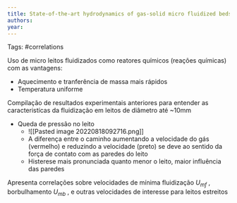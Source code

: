 ```yaml
---
title: State-of-the-art hydrodynamics of gas-solid micro fluidized beds | Elsevier Enhanced Reader
authors: 
year: 
---
```

Tags: #correlations

Uso de micro leitos fluidizados como reatores químicos (reações químicas) com as vantagens:
* Aquecimento e tranferência de massa mais rápidos
* Temperatura uniforme

Compilação de resultados experimentais anteriores para entender as caracteristícas da fluidização em leitos de diâmetro até ~10mm
* Queda de pressão no leito
	* ![[Pasted image 20220818092716.png]]
	* A diferença entre o caminho aumentando a velocidade do gás (vermelho) e reduzindo a velocidade (preto) se deve ao sentido da força de contato com as paredes do leito
	* Histerese mais pronunciada quanto menor o leito, maior influência das paredes

Apresenta correlações sobre velocidades de mínima fluidização $U_{mf}$ , borbulhamento $U_{mb}$ , e outras velocidades de interesse para leitos estreitos
